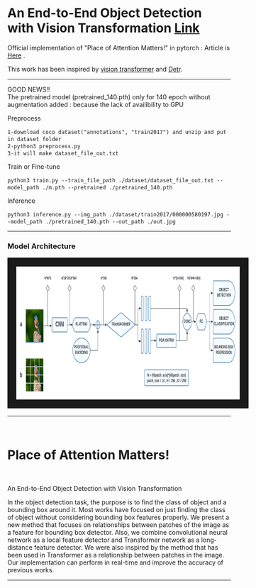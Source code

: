 # An End-to-End Object Detection with Vision Transformation [Link](article.pdf)

Official implementation of "Place of Attention Matters!" in pytorch : Article is [Here](article.pdf) .
<br/>

This work has been inspired by [vision transformer](https://arxiv.org/abs/2010.11929) and [Detr](https://arxiv.org/abs/2005.12872).
<br/>

---
GOOD NEWS!!<br/>
The pretrained model (pretrained_140.pth) only for 140 epoch without augmentation added : because the lack of availibility to GPU<br/>

Preprocess

    1-download coco dataset("annotations", "train2017") and unzip and put in dataset folder
    2-python3 preprocess.py
    3-it will make dataset_file_out.txt

Train or Fine-tune
    
    python3 train.py --train_file_path ./dataset/dataset_file_out.txt --model_path ./m.pth --pretrained ./pretrained_140.pth

Inference

    python3 inference.py --img_path ./dataset/train2017/000000580197.jpg --model_path ./pretrained_140.pth --out_path ./out.jpg
    
---
### Model Architecture
<img src="/model.png" width="900" height="300" border="20" title="model">

---

<br/>

# Place of Attention Matters! 
<br/>

An End-to-End Object Detection with Vision Transformation


In the object detection task, the purpose is to find the class of object and a bounding box
around it. Most works have focused on just finding the class of object without considering
bounding box features properly. We present a new method that focuses on relationships
between patches of the image as a feature for bounding box detector.
Also, we combine convolutional neural network as a local feature detector and
Transformer network as a long-distance feature detector. We were also inspired by the
method that has been used in Transformer as a relationship between patches in the image.
Our implementation can perform in real-time and improve the accuracy of previous works.

---
<br/>

## 
